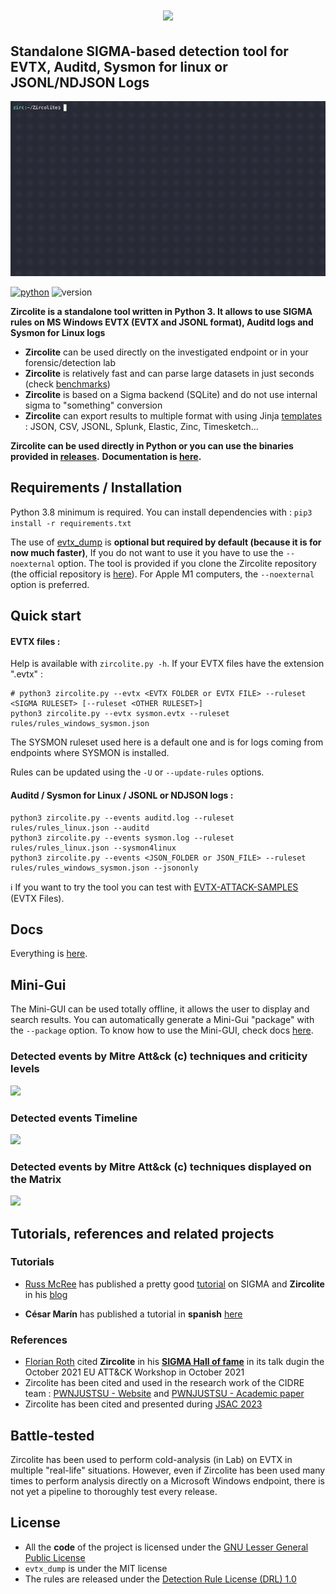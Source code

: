 # <p align="center">![](pics/zircolite_400.png)</p>

## Standalone SIGMA-based detection tool for EVTX, Auditd, Sysmon for linux or JSONL/NDJSON Logs 
![](pics/Zircolite_v2.9.gif)

[![python](https://img.shields.io/badge/python-3.8-blue)](https://www.python.org/)
![version](https://img.shields.io/badge/Architecture-64bit-red)

**Zircolite is a standalone tool written in Python 3. It allows to use SIGMA rules on MS Windows EVTX (EVTX and JSONL format), Auditd logs and Sysmon for Linux logs**

- **Zircolite** can be used directly on the investigated endpoint or in your forensic/detection lab
- **Zircolite** is relatively fast and can parse large datasets in just seconds (check [benchmarks](docs/Internals.md#benchmarks))
- **Zircolite** is based on a Sigma backend (SQLite) and do not use internal sigma to "something" conversion
- **Zircolite** can export results to multiple format with using Jinja [templates](templates) : JSON, CSV, JSONL, Splunk, Elastic, Zinc, Timesketch...

**Zircolite can be used directly in Python or you can use the binaries provided in [releases](https://github.com/wagga40/Zircolite/releases).** 
**Documentation is [here](docs).**

## Requirements / Installation

Python 3.8 minimum is required. You can install dependencies with : `pip3 install -r requirements.txt`

The use of [evtx_dump](https://github.com/omerbenamram/evtx) is **optional but required by default (because it is for now much faster)**, If you do not want to use it you have to use the `--noexternal` option. The tool is provided if you clone the Zircolite repository (the official repository is [here](https://github.com/omerbenamram/evtx)). For Apple M1 computers, the `--noexternal` option is preferred.

## Quick start

#### EVTX files : 

Help is available with `zircolite.py -h`. If your EVTX files have the extension ".evtx" :

```shell
# python3 zircolite.py --evtx <EVTX FOLDER or EVTX FILE> --ruleset <SIGMA RULESET> [--ruleset <OTHER RULESET>]
python3 zircolite.py --evtx sysmon.evtx --ruleset rules/rules_windows_sysmon.json
```

The SYSMON ruleset used here is a default one and is for logs coming from endpoints where SYSMON is installed. 

Rules can be updated using the `-U` or `--update-rules` options.

#### Auditd / Sysmon for Linux / JSONL or NDJSON logs : 

```shell
python3 zircolite.py --events auditd.log --ruleset rules/rules_linux.json --auditd
python3 zircolite.py --events sysmon.log --ruleset rules/rules_linux.json --sysmon4linux
python3 zircolite.py --events <JSON_FOLDER or JSON_FILE> --ruleset rules/rules_windows_sysmon.json --jsononly
```

:information_source: If you want to try the tool you can test with [EVTX-ATTACK-SAMPLES](https://github.com/sbousseaden/EVTX-ATTACK-SAMPLES) (EVTX Files).

## Docs

Everything is [here](docs).

## Mini-Gui

The Mini-GUI can be used totally offline, it allows the user to display and search results. You can automatically generate a Mini-Gui "package" with the `--package` option. To know how to use the Mini-GUI, check docs [here](docs/Advanced.md#mini-gui).

### Detected events by Mitre Att&ck (c) techniques and criticity levels

![](pics/gui.webp)

### Detected events Timeline

![](pics/gui-timeline.webp)

### Detected events by Mitre Att&ck (c) techniques displayed on the Matrix 

![](pics/gui-matrix.webp)

## Tutorials, references and related projects

### Tutorials

- [Russ McRee](https://holisticinfosec.io) has published a pretty good [tutorial](https://holisticinfosec.io/post/2021-09-28-zircolite/) on SIGMA and **Zircolite** in his [blog](https://holisticinfosec.io/post/2021-09-28-zircolite/)

- **César Marín** has published a tutorial in **spanish** [here](https://derechodelared.com/zircolite-ejecucion-de-reglas-sigma-en-ficheros-evtx/)

### References 

- [Florian Roth](https://github.com/Neo23x0/) cited **Zircolite** in his [**SIGMA Hall of fame**](https://github.com/Neo23x0/Talks/blob/master/Sigma_Hall_of_Fame_20211022.pdf) in its talk dugin the October 2021 EU ATT&CK Workshop in October 2021
- Zircolite has been cited and used in the research work of the CIDRE team : [PWNJUSTSU - Website](https://pwnjutsu.irisa.fr) and [PWNJUSTSU - Academic paper](https://hal.inria.fr/hal-03694719/document)
- Zircolite has been cited and presented during [JSAC 2023](https://jsac.jpcert.or.jp/archive/2023/pdf/JSAC2023_workshop_sigma_jp.pdf)

## Battle-tested

Zircolite has been used to perform cold-analysis (in Lab) on EVTX in multiple "real-life" situations. 
However, even if Zircolite has been used many times to perform analysis directly on a Microsoft Windows endpoint, there is not yet a pipeline to thoroughly test every release.

## License

- All the **code** of the project is licensed under the [GNU Lesser General Public License](https://www.gnu.org/licenses/lgpl-3.0.en.html)
- `evtx_dump` is under the MIT license
- The rules are released under the [Detection Rule License (DRL) 1.0](https://github.com/Neo23x0/sigma/blob/master/LICENSE.Detection.Rules.md)
